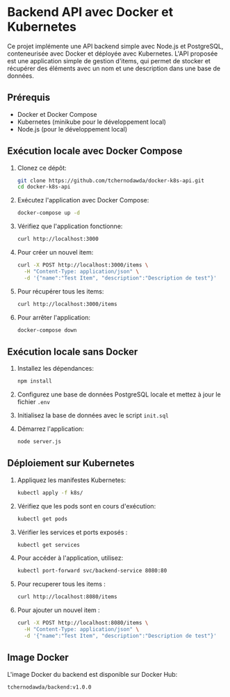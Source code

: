 # Backend API avec Docker et Kubernetes

Ce projet implémente une API backend simple avec Node.js et PostgreSQL, conteneurisée avec Docker et déployée avec Kubernetes.
L'API proposée est une application simple de gestion d'items, qui permet de stocker et récupérer des éléments avec un nom et une description dans une base de données.

## Prérequis

- Docker et Docker Compose
- Kubernetes (minikube pour le développement local)
- Node.js (pour le développement local)

## Exécution locale avec Docker Compose

1. Clonez ce dépôt:
   ```bash
   git clone https://github.com/tchernodawda/docker-k8s-api.git
   cd docker-k8s-api
   ```

2. Exécutez l'application avec Docker Compose:
   ```bash
   docker-compose up -d
   ```

3. Vérifiez que l'application fonctionne:
   ```bash
   curl http://localhost:3000
   ```

4. Pour créer un nouvel item:
   ```bash
   curl -X POST http://localhost:3000/items \
     -H "Content-Type: application/json" \
     -d '{"name":"Test Item", "description":"Description de test"}'
   ```

5. Pour récupérer tous les items:
   ```bash
   curl http://localhost:3000/items
   ```

6. Pour arrêter l'application:
   ```bash
   docker-compose down
   ```

## Exécution locale sans Docker

1. Installez les dépendances:
   ```bash
   npm install
   ```

2. Configurez une base de données PostgreSQL locale et mettez à jour le fichier `.env`

3. Initialisez la base de données avec le script `init.sql`

4. Démarrez l'application:
   ```bash
   node server.js
   ```

## Déploiement sur Kubernetes

1. Appliquez les manifestes Kubernetes:
   ```bash
   kubectl apply -f k8s/
   ```

2. Vérifiez que les pods sont en cours d'exécution:
   ```bash
   kubectl get pods
   ```
3. Vérifier les services et ports exposés :
   ```bash
   kubectl get services
   ```
4. Pour accéder à l'application, utilisez:
   ```bash
   kubectl port-forward svc/backend-service 8080:80
   ```
5. Pour recuperer tous les items :
   ```bash
   curl http://localhost:8080/items
   ```
6. Pour ajouter un nouvel item :
   ```bash
   curl -X POST http://localhost:8080/items \
     -H "Content-Type: application/json" \
     -d '{"name":"Test Item", "description":"Description de test"}'
   ```

## Image Docker

L'image Docker du backend est disponible sur Docker Hub:
```
tchernodawda/backend:v1.0.0
```